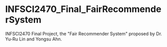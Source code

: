 # INFSCI2470_Final_FairRecommenderSystem
INFSCI2470 Final Project, the "Fair Recommender System" proposed by Dr. Yu-Ru Lin and Yongsu Ahn.
